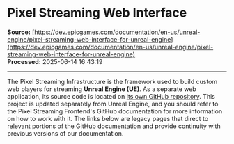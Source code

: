 # Pixel Streaming Web Interface

**Source:** [https://dev.epicgames.com/documentation/en-us/unreal-engine/pixel-streaming-web-interface-for-unreal-engine](https://dev.epicgames.com/documentation/en-us/unreal-engine/pixel-streaming-web-interface-for-unreal-engine)  
**Processed:** 2025-06-14 16:43:19

---

The Pixel Streaming Infrastructure is the framework used to build custom web players for streaming **Unreal Engine (UE)**. As a separate web application, its source code is located on [its own GitHub repository](https://github.com/EpicGamesExt/PixelStreamingInfrastructure). This project is updated separately from Unreal Engine, and you should refer to the Pixel Streaming Frontend's GitHub documentation for more information on how to work with it. The links below are legacy pages that direct to relevant portions of the GitHub documentation and provide continuity with previous versions of our documentation.